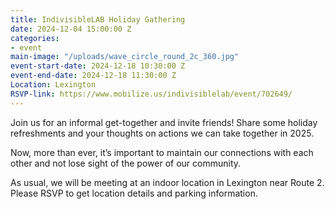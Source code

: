 ```yaml
---
title: IndivisibleLAB Holiday Gathering
date: 2024-12-04 15:00:00 Z
categories:
- event
main-image: "/uploads/wave_circle_round_2c_360.jpg"
event-start-date: 2024-12-18 10:30:00 Z
event-end-date: 2024-12-18 11:30:00 Z
Location: Lexington
RSVP-link: https://www.mobilize.us/indivisiblelab/event/702649/
---
```


Join us for an informal get-together and invite friends! Share some holiday refreshments and your thoughts on actions we can take together in 2025.

Now, more than ever, it’s important to maintain our connections with each other and not lose sight of the power of our community.

As usual, we will be meeting at an indoor location in Lexington near Route 2. Please RSVP to get location details and parking information.